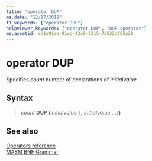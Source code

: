 ```yaml
---
title: "operator DUP"
ms.date: "12/17/2019"
f1_keywords: ["operator DUP"]
helpviewer_keywords: ["operator DUP", "DUP operator"]
ms.assetid: ed1e91ea-91ed-43c0-9315-7e532df65a28
---
```

# operator DUP

Specifies *count* number of declarations of *initialvalue*.

## Syntax

> *count* **DUP** __(__*initialvalue* ⟦__,__ *initialvalue* ...⟧__)__

## See also

[Operators reference](operators-reference.md)<br/>
[MASM BNF Grammar](masm-bnf-grammar.md)
